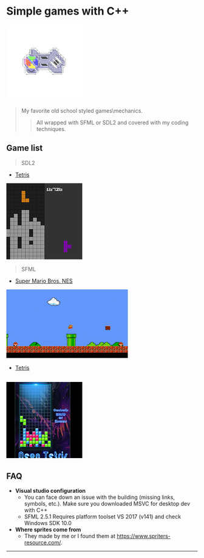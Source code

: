 # Simple games with C++

![](img/logo.png)

> My favorite old school styled games\mechanics. 
>> All wrapped with SFML or SDL2 and covered with my coding techniques.

## Game list

> SDL2
- [Tetris](SDL2/Tetris)

![](img/sdl2_tetris.png)

> SFML
- [Super Mario Bros. NES](SFML/SuperMarioBros)

![](img/SuperMarioBros.gif)

- [Tetris](SFML/NeonTetris)

![](img/sfml_tetris.png)
---

## FAQ

- **Visual studio configuration**
    - You can face down an issue with the building (missing links, symbols, etc.). Make sure you downloaded MSVC for desktop dev with C++
    - SFML 2.5.1 Requires platform toolset VS 2017 (v141) and check Windows SDK 10.0
- **Where sprites come from**
	- They made by me or I found them at https://www.spriters-resource.com/.
---

